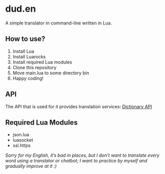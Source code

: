 # dud.en
A simple translator in command-line written in Lua.


## How to use?
1. Install Lua
2. Install Luarocks
3. Install required Lua modules
4. Clone this repository
5. Move main.lua to some directory bin
6. Happy coding!

## API
The API that is used for it provides translation services: [Dictionary API](https://dictionaryapi.dev/)

## Required Lua Modules
- json.lua
- luasocket
- ssl.https

*Sorry for my English, it’s bad in places, but I don’t want to translate every word using a translator or chatbot; I want to practice by myself and gradually improve at it :)*

